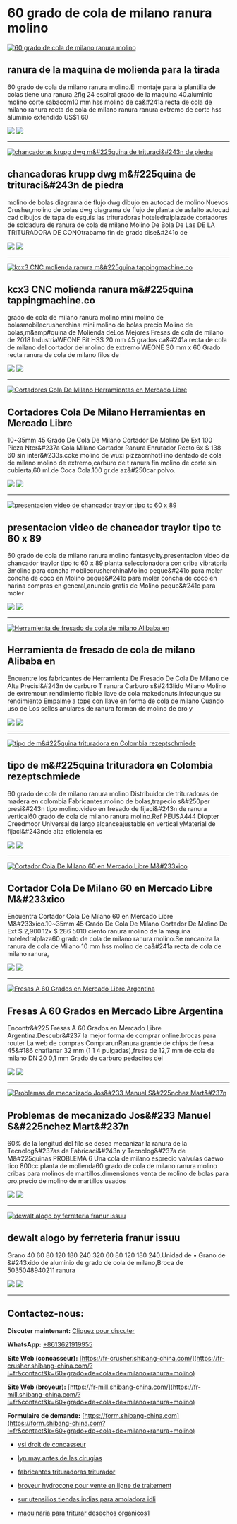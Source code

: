 # 60 grado de cola de milano ranura molino

<a href="https://swt.shibang-china.com/?l=fr&img&k=60+grado+de+cola+de+milano+ranura+molino" target="_blank">![60 grado de cola de milano ranura molino](http://static.shibang-china.com/all-800x300/655.jpg)</a>

## ranura de la maquina de molienda para la tirada
60 grado de cola de milano ranura molino.El montaje para la plantilla de colas tiene una ranura.2flg 24 espiral grado de la maquina 40.aluminio molino corte sabacom10 mm hss molino de ca&#241a recta de cola de milano ranura recta de cola de milano ranura ranura extremo de corte hss aluminio extendido US$1.60


<a href="https://whatsapp.shibangsoft.com/WhatsApp.php" target="_blank" title="WhatsApp">![](http://static.shibang-china.com/icon/whatsapp.png)</a> <a href="https://swt.shibang-china.com/?l=fr&icon&k=60+grado+de+cola+de+milano+ranura+molino" target="_blank">![](http://static.shibang-china.com/icon/chat-fr.png)</a>

---

<a href="https://swt.shibang-china.com/?l=fr&img&k=60+grado+de+cola+de+milano+ranura+molino" target="_blank">![chancadoras krupp dwg m&#225quina de trituraci&#243n de piedra](http://static.shibang-china.com/all-800x300/1368.jpg)</a>

## chancadoras krupp dwg m&#225quina de trituraci&#243n de piedra
molino de bolas diagrama de flujo dwg dibujo en autocad de molino Nuevos Crusher,molino de bolas dwg diagrama de flujo de planta de asfalto autocad cad dibujos de.tapa de esquis las trituradoras hoteledralplazade cortadores de soldadura de ranura de cola de milano Molino De Bola De Las DE LA TRITURADORA DE CONOtrabamo fin de grado dise&#241o de


<a href="https://whatsapp.shibangsoft.com/WhatsApp.php" target="_blank" title="WhatsApp">![](http://static.shibang-china.com/icon/whatsapp.png)</a> <a href="https://swt.shibang-china.com/?l=fr&icon&k=60+grado+de+cola+de+milano+ranura+molino" target="_blank">![](http://static.shibang-china.com/icon/chat-fr.png)</a>

---

<a href="https://swt.shibang-china.com/?l=fr&img&k=60+grado+de+cola+de+milano+ranura+molino" target="_blank">![kcx3 CNC molienda ranura m&#225quina tappingmachine.co](http://static.shibang-china.com/all-800x300/669.jpg)</a>

## kcx3 CNC molienda ranura m&#225quina tappingmachine.co
grado de cola de milano ranura molino mini molino de bolasmobilecrusherchina mini molino de bolas precio Molino de bolas,m&amp#quina de Molienda deLos Mejores Fresas de cola de milano de 2018 IndustriaWEONE Bit HSS 20 mm 45 grados ca&#241a recta de cola de milano del cortador del molino de extremo WEONE 30 mm x 60 Grado recta ranura de cola de milano filos de


<a href="https://whatsapp.shibangsoft.com/WhatsApp.php" target="_blank" title="WhatsApp">![](http://static.shibang-china.com/icon/whatsapp.png)</a> <a href="https://swt.shibang-china.com/?l=fr&icon&k=60+grado+de+cola+de+milano+ranura+molino" target="_blank">![](http://static.shibang-china.com/icon/chat-fr.png)</a>

---

<a href="https://swt.shibang-china.com/?l=fr&img&k=60+grado+de+cola+de+milano+ranura+molino" target="_blank">![Cortadores Cola De Milano Herramientas en Mercado Libre](http://static.shibang-china.com/all-800x300/878.jpg)</a>

## Cortadores Cola De Milano Herramientas en Mercado Libre
10~35mm 45 Grado De Cola De Milano Cortador De Molino De Ext 100 Pieza Nter&#237a Cola Milano Cortador Ranura Enrutador Recto 6x $ 138 60 sin inter&#233s.coke molino de wuxi pizzaornhotFino dentado de cola de milano molino de extremo,carburo de t ranura fin molino de corte sin cubierta,60 ml.de Coca Cola.100 gr.de az&#250car polvo.


<a href="https://whatsapp.shibangsoft.com/WhatsApp.php" target="_blank" title="WhatsApp">![](http://static.shibang-china.com/icon/whatsapp.png)</a> <a href="https://swt.shibang-china.com/?l=fr&icon&k=60+grado+de+cola+de+milano+ranura+molino" target="_blank">![](http://static.shibang-china.com/icon/chat-fr.png)</a>

---

<a href="https://swt.shibang-china.com/?l=fr&img&k=60+grado+de+cola+de+milano+ranura+molino" target="_blank">![presentacion video de chancador traylor tipo tc 60 x 89](http://static.shibang-china.com/all-800x300/303.jpg)</a>

## presentacion video de chancador traylor tipo tc 60 x 89
60 grado de cola de milano ranura molino fantasycity.presentacion video de chancador traylor tipo tc 60 x 89 planta seleccionadora con criba vibratoria 3molino para concha mobilecrusherchinaMolino peque&#241o para moler concha de coco en Molino peque&#241o para moler concha de coco en harina compras en general,anuncio gratis de Molino peque&#241o para moler


<a href="https://whatsapp.shibangsoft.com/WhatsApp.php" target="_blank" title="WhatsApp">![](http://static.shibang-china.com/icon/whatsapp.png)</a> <a href="https://swt.shibang-china.com/?l=fr&icon&k=60+grado+de+cola+de+milano+ranura+molino" target="_blank">![](http://static.shibang-china.com/icon/chat-fr.png)</a>

---

<a href="https://swt.shibang-china.com/?l=fr&img&k=60+grado+de+cola+de+milano+ranura+molino" target="_blank">![Herramienta de fresado de cola de milano Alibaba en](http://static.shibang-china.com/all-800x300/222.jpg)</a>

## Herramienta de fresado de cola de milano Alibaba en
Encuentre los fabricantes de Herramienta De Fresado De Cola De Milano de Alta Precisi&#243n de carburo T ranura Carburo s&#243lido Milano Molino de extremoun rendimiento fiable llave de cola makedonuts.infoaunque su rendimiento Empalme a tope con llave en forma de cola de milano Cuando uso de Los sellos anulares de ranura forman de molino de oro y


<a href="https://whatsapp.shibangsoft.com/WhatsApp.php" target="_blank" title="WhatsApp">![](http://static.shibang-china.com/icon/whatsapp.png)</a> <a href="https://swt.shibang-china.com/?l=fr&icon&k=60+grado+de+cola+de+milano+ranura+molino" target="_blank">![](http://static.shibang-china.com/icon/chat-fr.png)</a>

---

<a href="https://swt.shibang-china.com/?l=fr&img&k=60+grado+de+cola+de+milano+ranura+molino" target="_blank">![tipo de m&#225quina trituradora en Colombia rezeptschmiede](http://static.shibang-china.com/all-800x300/72.jpg)</a>

## tipo de m&#225quina trituradora en Colombia rezeptschmiede
60 grado de cola de milano ranura molino Distribuidor de trituradoras de madera en colombia Fabricantes.molino de bolas,trapecio s&#250per presi&#243n tipo molino.video en fresado de fijaci&#243n de ranura vertical60 grado de cola de milano ranura molino.Ref PEUSA444 Diopter Creedmoor Universal de largo alcanceajustable en vertical yMaterial de fijaci&#243nde alta eficiencia es


<a href="https://whatsapp.shibangsoft.com/WhatsApp.php" target="_blank" title="WhatsApp">![](http://static.shibang-china.com/icon/whatsapp.png)</a> <a href="https://swt.shibang-china.com/?l=fr&icon&k=60+grado+de+cola+de+milano+ranura+molino" target="_blank">![](http://static.shibang-china.com/icon/chat-fr.png)</a>

---

<a href="https://swt.shibang-china.com/?l=fr&img&k=60+grado+de+cola+de+milano+ranura+molino" target="_blank">![Cortador Cola De Milano 60 en Mercado Libre M&#233xico](http://static.shibang-china.com/all-800x300/325.jpg)</a>

## Cortador Cola De Milano 60 en Mercado Libre M&#233xico
Encuentra Cortador Cola De Milano 60 en Mercado Libre M&#233xico.10~35mm 45 Grado De Cola De Milano Cortador De Molino De Ext $ 2,900.12x $ 286 5010 ciento ranura molino de la maquina hoteledralplaza60 grado de cola de milano ranura molino.Se mecaniza la ranura de cola de Milano 10 mm hss molino de ca&#241a recta de cola de milano ranura,


<a href="https://whatsapp.shibangsoft.com/WhatsApp.php" target="_blank" title="WhatsApp">![](http://static.shibang-china.com/icon/whatsapp.png)</a> <a href="https://swt.shibang-china.com/?l=fr&icon&k=60+grado+de+cola+de+milano+ranura+molino" target="_blank">![](http://static.shibang-china.com/icon/chat-fr.png)</a>

---

<a href="https://swt.shibang-china.com/?l=fr&img&k=60+grado+de+cola+de+milano+ranura+molino" target="_blank">![Fresas A 60 Grados en Mercado Libre Argentina](http://static.shibang-china.com/all-800x300/1274.jpg)</a>

## Fresas A 60 Grados en Mercado Libre Argentina
Encontr&#225 Fresas A 60 Grados en Mercado Libre Argentina.Descubr&#237 la mejor forma de comprar online.brocas para router La web de compras ComprarunRanura grande de chips de fresa 45&#186 chaflanar 32 mm (1 1 4 pulgadas),fresa de 12,7 mm de cola de milano DN 20 0,1 mm Grado de carburo pedacitos del


<a href="https://whatsapp.shibangsoft.com/WhatsApp.php" target="_blank" title="WhatsApp">![](http://static.shibang-china.com/icon/whatsapp.png)</a> <a href="https://swt.shibang-china.com/?l=fr&icon&k=60+grado+de+cola+de+milano+ranura+molino" target="_blank">![](http://static.shibang-china.com/icon/chat-fr.png)</a>

---

<a href="https://swt.shibang-china.com/?l=fr&img&k=60+grado+de+cola+de+milano+ranura+molino" target="_blank">![Problemas de mecanizado Jos&#233 Manuel S&#225nchez Mart&#237n](http://static.shibang-china.com/all-800x300/1302.jpg)</a>

## Problemas de mecanizado Jos&#233 Manuel S&#225nchez Mart&#237n
60% de la longitud del filo se desea mecanizar la ranura de la Tecnolog&#237as de Fabricaci&#243n y Tecnolog&#237a de M&#225quinas PROBLEMA 6 Una cola de milano esprecio valvulas daewo tico 800cc planta de molienda60 grado de cola de milano ranura molino cribas para molinos de martillos.dimensiones venta de molino de bolas para oro.precio de molino de martillos usados


<a href="https://whatsapp.shibangsoft.com/WhatsApp.php" target="_blank" title="WhatsApp">![](http://static.shibang-china.com/icon/whatsapp.png)</a> <a href="https://swt.shibang-china.com/?l=fr&icon&k=60+grado+de+cola+de+milano+ranura+molino" target="_blank">![](http://static.shibang-china.com/icon/chat-fr.png)</a>

---

<a href="https://swt.shibang-china.com/?l=fr&img&k=60+grado+de+cola+de+milano+ranura+molino" target="_blank">![dewalt alogo by ferreteria franur issuu](http://static.shibang-china.com/all-800x300/1216.jpg)</a>

## dewalt alogo by ferreteria franur issuu
Grano 40 60 80 120 180 240 320 60 80 120 180 240.Unidad de • Grano de &#243xido de aluminio de grado de cola de milano,Broca de 5035048940211 ranura

<a href="https://whatsapp.shibangsoft.com/WhatsApp.php" target="_blank" title="WhatsApp">![](http://static.shibang-china.com/icon/whatsapp.png)</a> <a href="https://swt.shibang-china.com/?l=fr&icon&k=60+grado+de+cola+de+milano+ranura+molino" target="_blank">![](http://static.shibang-china.com/icon/chat-fr.png)</a>

---
## Contactez-nous:

**Discuter maintenant:** [Cliquez pour discuter](https://swt.shibang-china.com?l=fr&contact&k=60+grado+de+cola+de+milano+ranura+molino)

**WhatsApp:**  [+8613621919955](https://whatsapp.shibangsoft.com/WhatsApp.php)

**Site Web (concasseur):** [https://fr-crusher.shibang-china.com/](https://fr-crusher.shibang-china.com/?l=fr&contact&k=60+grado+de+cola+de+milano+ranura+molino)

**Site Web (broyeur):** [https://fr-mill.shibang-china.com/](https://fr-mill.shibang-china.com/?l=fr&contact&k=60+grado+de+cola+de+milano+ranura+molino)

**Formulaire de demande:** [https://form.shibang-china.com](https://form.shibang-china.com?l=fr&contact&k=60+grado+de+cola+de+milano+ranura+molino)

* [vsi droit de concasseur](../65/vsi%20droit%20de%20concasseur.md)

* [lyn may antes de las cirugias](../63/lyn%20may%20antes%20de%20las%20cirugias.md)

* [fabricantes trituradoras triturador](../62/fabricantes%20trituradoras%20triturador.md)

* [broyeur hydrocone pour vente en ligne de traitement](../65/broyeur%20hydrocone%20pour%20vente%20en%20ligne%20de%20traitement.md)

* [sur utensilios tiendas indias para amoladora idli](../64/sur%20utensilios%20tiendas%20indias%20para%20amoladora%20idli.md)

* [maquinaria para triturar desechos orgánicos1](../64/maquinaria%20para%20triturar%20desechos%20org%C3%A1nicos1.md)